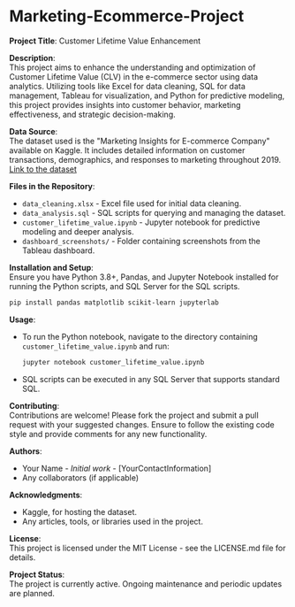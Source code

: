 # Marketing-Ecommerce-Project

**Project Title**: Customer Lifetime Value Enhancement

**Description**:  
This project aims to enhance the understanding and optimization of Customer Lifetime Value (CLV) in the e-commerce sector using data analytics. Utilizing tools like Excel for data cleaning, SQL for data management, Tableau for visualization, and Python for predictive modeling, this project provides insights into customer behavior, marketing effectiveness, and strategic decision-making.

**Data Source**:  
The dataset used is the "Marketing Insights for E-commerce Company" available on Kaggle. It includes detailed information on customer transactions, demographics, and responses to marketing throughout 2019.  
[Link to the dataset](https://www.kaggle.com/datasets/rishikumarrajvansh/marketing-insights-for-e-commerce-company)

**Files in the Repository**:  
- `data_cleaning.xlsx` - Excel file used for initial data cleaning.
- `data_analysis.sql` - SQL scripts for querying and managing the dataset.
- `customer_lifetime_value.ipynb` - Jupyter notebook for predictive modeling and deeper analysis.
- `dashboard_screenshots/` - Folder containing screenshots from the Tableau dashboard.

**Installation and Setup**:  
Ensure you have Python 3.8+, Pandas, and Jupyter Notebook installed for running the Python scripts, and SQL Server for the SQL scripts.
```bash
pip install pandas matplotlib scikit-learn jupyterlab
```

**Usage**:  
- To run the Python notebook, navigate to the directory containing `customer_lifetime_value.ipynb` and run:
  ```bash
  jupyter notebook customer_lifetime_value.ipynb
  ```
- SQL scripts can be executed in any SQL Server that supports standard SQL.

**Contributing**:  
Contributions are welcome! Please fork the project and submit a pull request with your suggested changes. Ensure to follow the existing code style and provide comments for any new functionality.

**Authors**:  
- Your Name - *Initial work* - [YourContactInformation]
- Any collaborators (if applicable)

**Acknowledgments**:  
- Kaggle, for hosting the dataset.
- Any articles, tools, or libraries used in the project.

**License**:  
This project is licensed under the MIT License - see the LICENSE.md file for details.

**Project Status**:  
The project is currently active. Ongoing maintenance and periodic updates are planned.
